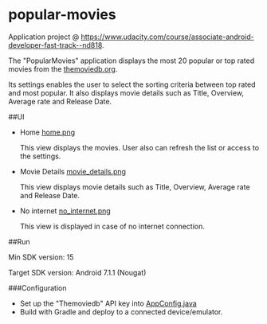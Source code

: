 # popular-movies
Application project @ https://www.udacity.com/course/associate-android-developer-fast-track--nd818.

The "PopularMovies" application displays the most 20 popular or top rated movies from the [themoviedb.org](https://www.themoviedb.org/).

Its settings enables the user to select the sorting criteria between top rated and most popular.
It also displays movie details such as Title, Overview, Average rate and Release Date.

##UI

* Home [home.png](/img/home.png)

    This view displays the movies. User also can refresh the list or
    access to the settings.

* Movie Details  [movie_details.png](/img/movie_details.png)

    This view displays movie details such as Title, Overview, Average rate and Release Date.

* No internet [no_internet.png](/img/no_internet.png)

   This view is displayed in case of no internet connection.

##Run

Min SDK version: 15

Target SDK version: Android 7.1.1 (Nougat)

###Configuration

* Set up the "Themoviedb" API key into [AppConfig.java](/app/src/main/java/com/example/android/popularmovies/config/AppConfig.java)
* Build with Gradle and deploy to a connected device/emulator.





